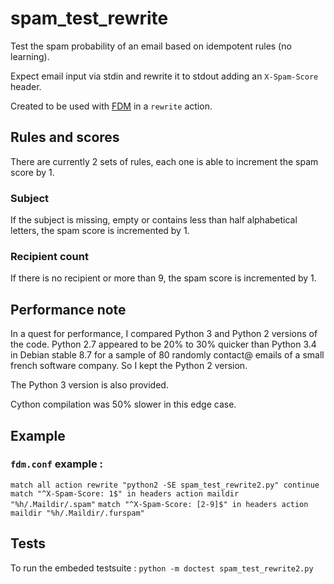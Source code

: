 # spam_test_rewrite
Test the spam probability of an email based on idempotent rules (no learning).

Expect email input via stdin and rewrite it to stdout adding an `X-Spam-Score` header.

Created to be used with [FDM](https://github.com/nicm/fdm) in a `rewrite` action.

## Rules and scores

There are currently 2 sets of rules, each one is able to increment the spam score by 1.

### Subject

If the subject is missing, empty or contains less than half alphabetical letters, the spam score is incremented by 1.

### Recipient count

If there is no recipient or more than 9, the spam score is incremented by 1.

## Performance note
In a quest for performance, I compared Python 3 and Python 2 versions of the code. Python 2.7 appeared to be 20% to 30% quicker than Python 3.4 in Debian stable 8.7 for a sample of 80 randomly contact@ emails of a small french software company. So I kept the Python 2 version.

The Python 3 version is also provided.

Cython compilation was 50% slower in this edge case.

## Example

### `fdm.conf` example :
`match all action rewrite "python2 -SE spam_test_rewrite2.py" continue`
`match "^X-Spam-Score: 1$" in headers action maildir "%h/.Maildir/.spam"`
`match "^X-Spam-Score: [2-9]$" in headers action maildir "%h/.Maildir/.furspam"`

## Tests

To run the embeded testsuite :
`python -m doctest spam_test_rewrite2.py`
